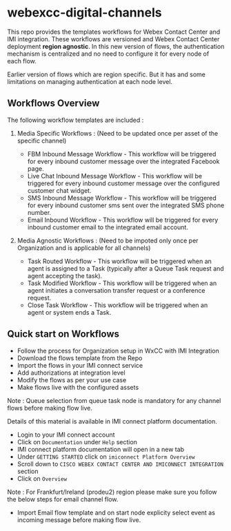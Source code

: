 # webexcc-digital-channels

This repo provides the templates workflows for Webex Contact Center and IMI integration. These workflows 
are versioned and Webex Contact Center deployment **region agnostic**. In this new version of flows, the authentication mechanism is centralized and no need to configure it for every node of each flow.

Earlier version of flows which are region specific. But it has  and some limitations on managing authentication at each node level.

## Workflows Overview
The following workflow templates are included : 

1. Media Specific Workflows : (Need to be updated once per asset of the specific channel) 
    * FBM Inbound Message Workflow - This workflow will be triggered for every inbound customer message over the integrated Facebook page. 
    * Live Chat Inbound Message Workflow - This workflow will be triggered for every inbound customer message over the configured customer chat widget.
    * SMS Inbound Message Workflow - This workflow will be triggered for every inbound customer sms sent over the integrated SMS phone number.
    * Email Inbound Workflow - This workflow will be triggered for every inbound customer email to the integrated email account.    
    
2. Media Agnostic Workflows : (Need to be impoted only once per Organization and is applicable for all channels)
    * Task Routed Workflow - This workflow will be triggered when an agent is assigned to a Task (typically after a Queue Task request and agent accepting the task).
    * Task Modified Workflow - This workflow will be triggered when an agent initiates a conversation transfer request or a conference request.
    * Close Task Workflow -  This workflow will be triggered when an agent or system ends a Task.

## Quick start on Workflows

* Follow the process for Organization setup in WxCC with IMI Integration
* Download the flows template from the Repo
* Import the flows in your IMI connect service
* Add authorizations at integration level
* Modify the flows as per your use case
* Make flows live with the configured assets

Note : Queue selection from queue task node is mandatory for any channel flows before making flow live.

Details of this material is available in IMI connect platform documentation.
* Login to your IMI connect account
* Click on `Documentation` under `Help` section
* IMI connect platform documentation will open in a new tab
* Under `GETTING STARTED` click on `imiconnect Platform Overview`
* Scroll down to `CISCO WEBEX CONTACT CENTER AND IMICONNECT INTEGRATION` section
* Click on `Overview`

Note : For Frankfurt/Ireland (prodeu2) region please make sure you follow the below steps for email channel flow.
* Import Email flow template and on start node explicity select event as incoming message before making flow live.  
